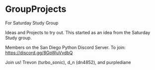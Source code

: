 # GroupProjects

For Saturday Study Group

Ideas and Projects to try out. This started as an idea from the Saturday Study group.

Members on the San Diego Python Discord Server. To join: https://discord.gg/8GpWuVvdbQ

Join us!
Trevon (turbo_sonic), d_n (dn4852), and purplediane
